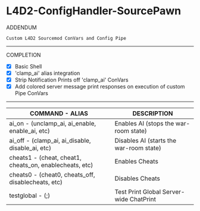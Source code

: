 # L4D2-ConfigHandler-SourcePawn
ADDENDUM
```
Custom L4D2 Sourcemod ConVars and Config Pipe
```
***
COMPLETION
- [x] Basic Shell
- [x] 'clamp_ai' alias integration
- [x] Strip Notification Prints off 'clamp_ai' ConVars
- [x] Add colored server message print responses on execution of custom Pipe ConVars

***

COMMAND - ALIAS | DESCRIPTION
------------ | -------------
ai_on - (unclamp_ai, ai_enable, enable_ai, etc) | Enables AI (stops the war-room state)
ai_off - (clamp_ai, ai_disable, disable_ai, etc) | Disables AI (starts the war-room state)
cheats1 - (cheat, cheat1, cheats_on, enablecheats, etc) | Enables Cheats
cheats0 - (cheat0, cheats_off, disablecheats, etc) | Disables Cheats
testglobal - (;) | Test Print Global Server-wide ChatPrint
